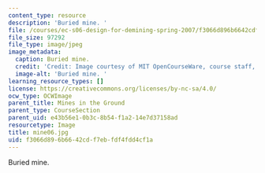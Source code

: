 ```yaml
---
content_type: resource
description: 'Buried mine. '
file: /courses/ec-s06-design-for-demining-spring-2007/f3066d896b6642cdf7ebfdf4fdd4cf1a_mine06.jpg
file_size: 97292
file_type: image/jpeg
image_metadata:
  caption: Buried mine.
  credit: 'Credit: Image courtesy of MIT OpenCourseWare, course staff, and students.'
  image-alt: 'Buried mine. '
learning_resource_types: []
license: https://creativecommons.org/licenses/by-nc-sa/4.0/
ocw_type: OCWImage
parent_title: Mines in the Ground
parent_type: CourseSection
parent_uid: e43b56e1-0b3c-8b54-f1a2-14e7d37158ad
resourcetype: Image
title: mine06.jpg
uid: f3066d89-6b66-42cd-f7eb-fdf4fdd4cf1a
---
```

Buried mine. 